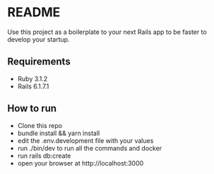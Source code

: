# README

Use this project as a boilerplate to your next Rails app to be faster to develop your startup.

## Requirements
- Ruby 3.1.2
- Rails 6.1.7.1

## How to run
- Clone this repo
- bundle install && yarn install
- edit the .env.development file with your values
- run ./bin/dev to run all the commands and docker
- run rails db:create
- open your browser at http://localhost:3000

